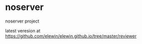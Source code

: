 # noserver
noserver project

latest veresion at https://github.com/elewin/elewin.github.io/tree/master/reviewer
